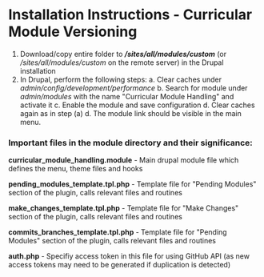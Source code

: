 # **Installation Instructions** - Curricular Module Versioning
1. Download/copy entire folder to ***/sites/all/modules/custom*** (or */sites/all/modules/custom* on the remote server) in the Drupal installation
2. In Drupal, perform the following steps:
	a. Clear caches under *admin/config/development/performance*
	b. Search for module under *admin/modules* with the name "Curricular Module Handling" and activate it
	c. Enable the module and save configuration
	d. Clear caches again as in step (a)
	d. The module link should be visible in the main menu.
	
### Important files in the module directory and their significance:

**curricular_module_handling.module** - Main drupal module file which defines the menu, theme files and hooks

**pending_modules_template.tpl.php** - Template file for "Pending Modules" section of the plugin, calls relevant files and routines

**make_changes_template.tpl.php** - Template file for "Make Changes" section of the plugin, calls relevant files and routines 

**commits_branches_template.tpl.php** - Template file for "Pending Modules" section of the plugin, calls relevant files and routines

**auth.php** - Specifiy access token in this file for using GitHub API (as new access tokens may need to be generated if duplication is detected)



